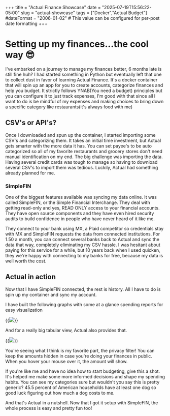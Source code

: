 +++
title = "Actual Finance Showcase"
date = "2025-07-19T15:56:22-05:00"
slug = "actual-showcase"
tags = ["Docker","Actual Budget"] 
#dateFormat = "2006-01-02" # This value can be configured for per-post date formatting
+++

# Setting up my finances...the cool way 😎

I've embarked on a journey to manage my finances better, 6 months late is still fine huh? I had started something in Python but eventually left that one to collect dust in favor of learning Actual Finance. It's a docker container that will spin up an app for you to create accounts, categorize finances and help you budget. It strictly follows YNAB(You need a budget) principles but you can configure it to just track expenses, I'm good with that since all I want to do is be mindful of my expenses and making choices to bring down a specific category like restaurants(it's always food with me) 

## CSV's or API's?

Once I downloaded and spun up the container, I started importing some CSV's and categorizing them. It takes an initial time investment, but Actual gets smarter with the more data it has. You can set payee's to be auto categorized so all of my favorite restaurants and grocery stores don't need manual identification on my end. The big challenge was importing the data. Having several credit cards was tough to manage so having to download several CSV's to import them was tedious. Luckily, Actual had something already planned for me.

### SimpleFIN

One of the biggest features available was syncing my data online. It was called SimpleFIN, or the Simple Financial Interchange. They deal with getting read-only and yes, READ ONLY access to your financial accounts. They have open source components and they have even hired security audits to build confidence in people who have never heard of it like me. 

They connect to your bank using MX, a Plaid competitor so credentials stay with MX and SimpleFIN requests the data from connected institutions. For 1.50 a month, you can connect several banks back to Actual and sync the data that way, completely eliminating my CSV hassle. I was hesitant about paying for this service for a while, but 10 years back when I used quicken, they we're happy with connecting to my banks for free, because my data is well worth the cost. 

## Actual in action

Now that I have SimpleFIN connected, the rest is history. All I have to do is spin up my container and sync my account.

I have built the following graphs with some at a glance spending reports for easy visualization

{{<image src="/img/actual-update/Graphs.png" position="center">}}

And for a really big tabular view, Actual also provides that.

{{<image src="/img/actual-update/reports.png" position="center">}}

You're seeing what I think is my favorite part, the privacy filter! You can keep the amounts hidden in case you're doing your finances in public. When you hover your mouse over it, the amount will show. 

If you're like me and have no idea how to start budgeting, give this a shot. It's helped me make some more informed decisions and shape my spending habits. You can see my categories sure but wouldn't you say this is pretty generic? 45.5 percent of American households have at least one dog so good luck figuring out how much a dog costs to me. 

And that's Actual in a nutshell. Now that I got it setup with SimpleFIN, the whole process is easy and pretty fun too! 
